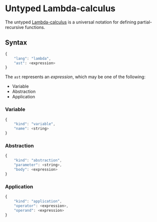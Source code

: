 # Untyped Lambda-calculus

The untyped [Lambda-calculus](http://en.wikipedia.org/wiki/Lambda_calculus) is a universal notation for defining partial-recursive functions.

## Syntax

```javascript
{
    "lang": "lambda",
    "ast": <expression>
}
```

The `ast` represents an _expression_, which may be one of the following:

  * Variable
  * Abstraction
  * Application

### Variable

```javascript
{
    "kind": "variable",
    "name": <string>
}
```

### Abstraction

```javascript
{
    "kind": "abstraction",
    "parameter": <string>,
    "body": <expression>
}
```

### Application

```javascript
{
    "kind": "application",
    "operator": <expression>,
    "operand": <expression>
}
```
